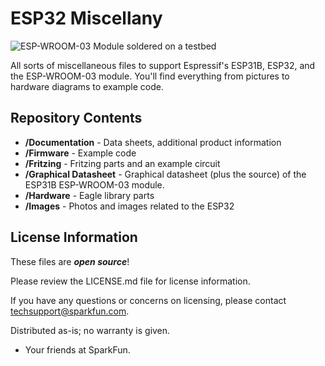 ESP32 Miscellany
========================================

![ESP-WROOM-03 Module soldered on a testbed](https://raw.githubusercontent.com/sparkfun/ESP32_Miscellany/master/Images/esp-wroom-03-development-board.jpg?token=AAVU8VnaZhnPwznvwd6Bo5_PjW-ztZPdks5WqUD6wA%3D%3D)

All sorts of miscellaneous files to support Espressif's ESP31B, ESP32, and the ESP-WROOM-03 module. You'll find everything from pictures to hardware diagrams to example code.

Repository Contents
-------------------

* **/Documentation** - Data sheets, additional product information
* **/Firmware** - Example code 
* **/Fritzing** - Fritzing parts and an example circuit 
* **/Graphical Datasheet** - Graphical datasheet (plus the source) of the ESP31B ESP-WROOM-03 module.
* **/Hardware** - Eagle library parts
* **/Images** - Photos and images related to the ESP32

License Information
-------------------

These files are _**open source**_! 

Please review the LICENSE.md file for license information. 

If you have any questions or concerns on licensing, please contact techsupport@sparkfun.com.

Distributed as-is; no warranty is given.

- Your friends at SparkFun.

